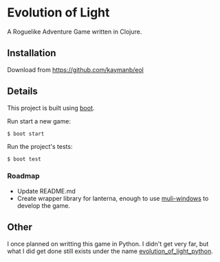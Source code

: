 # Evolution of Light

A Roguelike Adventure Game written in Clojure.

## Installation

Download from https://github.com/kaymanb/eol

## Details

This project is built using [boot](https://github.com/boot-clj/boot).

Run start a new game:

    $ boot start

Run the project's tests:

    $ boot test

### Roadmap

- Update README.md
- Create wrapper library for lanterna, enough to use [muli-windows](https://github,com/mabe02/lanterna/blob/master/docs/tutorial/Tutorial04.md) to develop the game.

## Other

I once planned on writting this game in Python. I didn't get very far, but what I did get done still exists under the name [evolution_of_light_python](https://github.com/kaymanb/evolution_of_light_python).

